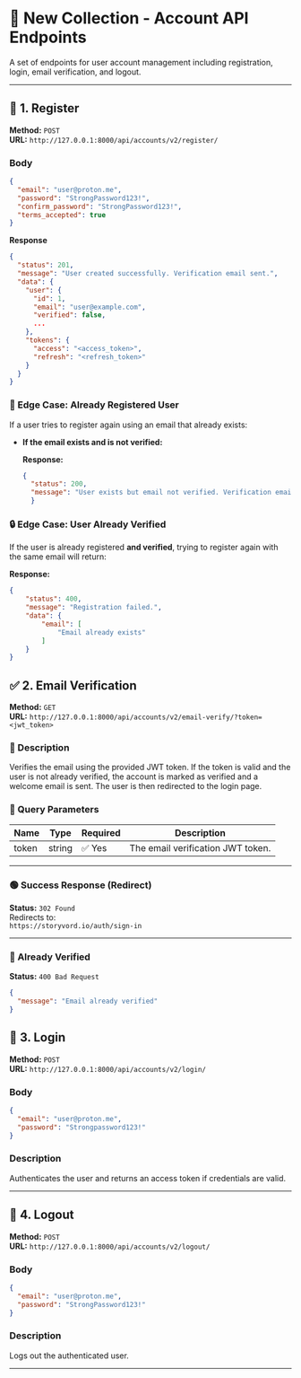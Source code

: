 # 🧾 New Collection - Account API Endpoints

A set of endpoints for user account management including registration, login, email verification, and logout.

---


## 📝 1. Register

**Method:** `POST`  
**URL:** `http://127.0.0.1:8000/api/accounts/v2/register/`

### Body
```json
{
  "email": "user@proton.me",
  "password": "StrongPassword123!",
  "confirm_password": "StrongPassword123!",
  "terms_accepted": true
}
```
**Response**
```json
{
  "status": 201,
  "message": "User created successfully. Verification email sent.",
  "data": {
    "user": {
      "id": 1,
      "email": "user@example.com",
      "verified": false,
      ...
    },
    "tokens": {
      "access": "<access_token>",
      "refresh": "<refresh_token>"
    }
  }
}
```

### 🔁 Edge Case: Already Registered User

If a user tries to register again using an email that already exists:

- **If the email exists and is not verified:**

  **Response:**
  ```json
  {
    "status": 200,
    "message": "User exists but email not verified. Verification email resent."
    }
  ```



### 🔒 Edge Case: User Already Verified

If the user is already registered **and verified**, trying to register again with the same email will return:

**Response:**
```json
{
    "status": 400,
    "message": "Registration failed.",
    "data": {
        "email": [
            "Email already exists"
        ]
    }
}
```


## ✅ 2. Email Verification

**Method:** `GET`  
**URL:** `http://127.0.0.1:8000/api/accounts/v2/email-verify/?token=<jwt_token>`

### 🔹 Description
Verifies the email using the provided JWT token. If the token is valid and the user is not already verified, the account is marked as verified and a welcome email is sent. The user is then redirected to the login page.

### 🔸 Query Parameters

| Name  | Type   | Required | Description                        |
|-------|--------|----------|------------------------------------|
| token | string | ✅ Yes   | The email verification JWT token. |

---

### 🟢 Success Response (Redirect)
**Status:** `302 Found`  
Redirects to:  
`https://storyvord.io/auth/sign-in`

---

### 🔁 Already Verified
**Status:** `400 Bad Request`  
```json
{
  "message": "Email already verified"
}
```

## 🔐 3. Login

**Method:** `POST`  
**URL:** `http://127.0.0.1:8000/api/accounts/v2/login/`

### Body
```json
{
  "email": "user@proton.me",
  "password": "Strongpassword123!"
}
```

### Description
Authenticates the user and returns an access token if credentials are valid.

---

## 🚪 4. Logout

**Method:** `POST`  
**URL:** `http://127.0.0.1:8000/api/accounts/v2/logout/`

### Body
```json
{
  "email": "user@proton.me",
  "password": "StrongPassword123!"
}
```

### Description
Logs out the authenticated user.

---
